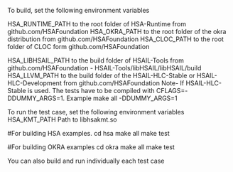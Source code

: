 To build, set the following environment variables

HSA_RUNTIME_PATH to the root folder of HSA-Runtime from github.com/HSAFoundation
HSA_OKRA_PATH to the root folder of the okra distribution from github.com/HSAFoundation
HSA_CLOC_PATH to the root folder of CLOC form github.com/HSAFoundation

HSA_LIBHSAIL_PATH to the build folder of HSAIL-Tools from github.com/HSAFoundation - HSAIL-Tools/libHSAIL/libHSAIL/build
HSA_LLVM_PATH to the build folder of the HSAIL-HLC-Stable or HSAIL-HLC-Development from github.com/HSAFoundation
    Note- If HSAIL-HLC-Stable is used. The tests have to be compiled with CFLAGS=-DDUMMY_ARGS=1. Example make all -DDUMMY_ARGS=1

To run the test case, set the following environment variables
HSA_KMT_PATH Path to libhsakmt.so


#For building HSA examples. 
cd hsa 
make all
make test

#For building OKRA examples
cd okra
make all
make test

You can also build and run individually each test case
